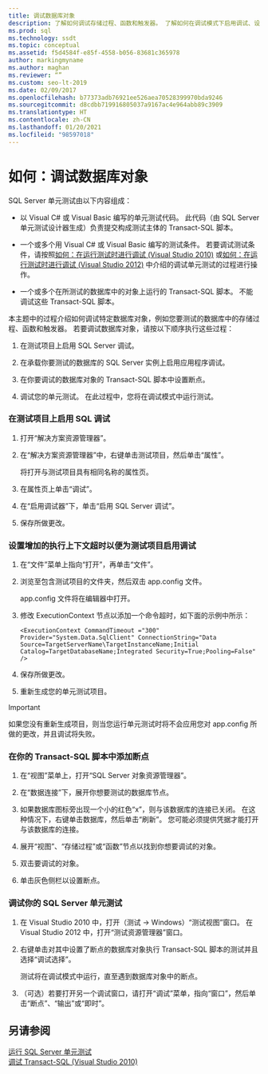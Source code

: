 ```yaml
---
title: 调试数据库对象
description: 了解如何调试存储过程、函数和触发器。 了解如何在调试模式下启用调试、设置断点以及运行 SQL Server 单元测试。
ms.prod: sql
ms.technology: ssdt
ms.topic: conceptual
ms.assetid: f5d4584f-e85f-4558-b056-83681c365978
author: markingmyname
ms.author: maghan
ms.reviewer: “”
ms.custom: seo-lt-2019
ms.date: 02/09/2017
ms.openlocfilehash: b77373adb76921ee526aea70528399970bda9246
ms.sourcegitcommit: d8cdbb719916805037a9167ac4e964abb89c3909
ms.translationtype: HT
ms.contentlocale: zh-CN
ms.lasthandoff: 01/20/2021
ms.locfileid: "98597018"
---
```

# <a name="how-to--debug-database-objects"></a>如何：调试数据库对象

SQL Server 单元测试由以下内容组成：  
  
-   以 Visual C\# 或 Visual Basic 编写的单元测试代码。 此代码（由 SQL Server 单元测试设计器生成）负责提交构成测试主体的 Transact\-SQL 脚本。  
  
-   一个或多个用 Visual C\# 或 Visual Basic 编写的测试条件。 若要调试测试条件，请按照[如何：在运行测试时进行调试 (Visual Studio 2010)](/previous-versions/visualstudio/visual-studio-2010/ms182484(v=vs.100)) 或[如何：在运行测试时进行调试 (Visual Studio 2012)](/previous-versions/ms182484(v=vs.140)) 中介绍的调试单元测试的过程进行操作。  
  
-   一个或多个在所测试的数据库中的对象上运行的 Transact\-SQL 脚本。 不能调试这些 Transact\-SQL 脚本。  
  
本主题中的过程介绍如何调试特定数据库对象，例如您要测试的数据库中的存储过程、函数和触发器。 若要调试数据库对象，请按以下顺序执行这些过程：  
  
1.  在测试项目上启用 SQL Server 调试。  
  
2.  在承载你要测试的数据库的 SQL Server 实例上启用应用程序调试。  
  
3.  在你要调试的数据库对象的 Transact\-SQL 脚本中设置断点。  
  
4.  调试您的单元测试。 在此过程中，您将在调试模式中运行测试。  
  
### <a name="to-enable-sql-debugging-on-your-test-project"></a>在测试项目上启用 SQL 调试  
  
1.  打开“解决方案资源管理器”。  
  
2.  在“解决方案资源管理器”中，右键单击测试项目，然后单击“属性”。  
  
    将打开与测试项目具有相同名称的属性页。  
  
3.  在属性页上单击“调试”。  
  
4.  在“启用调试器”下，单击“启用 SQL Server 调试”。  
  
5.  保存所做更改。  
  
### <a name="to-set-an-increased-execution-context-timeout-to-enable-debugging-for-your-test-project"></a>设置增加的执行上下文超时以便为测试项目启用调试  
  
1.  在“文件”菜单上指向“打开”，再单击“文件”。  
  
2.  浏览至包含测试项目的文件夹，然后双击 app.config 文件。  
  
    app.config 文件将在编辑器中打开。  
  
3.  修改 ExecutionContext 节点以添加一个命令超时，如下面的示例中所示：  
  
    ```  
    <ExecutionContext CommandTimeout ="300" Provider="System.Data.SqlClient" ConnectionString="Data Source=TargetServerName\TargetInstanceName;Initial Catalog=TargetDatabaseName;Integrated Security=True;Pooling=False" />  
    ```  
  
4.  保存所做更改。  
  
5.  重新生成您的单元测试项目。  
  
> [!IMPORTANT]  
> 如果您没有重新生成项目，则当您运行单元测试时将不会应用您对 app.config 所做的更改，并且调试将失败。  
  
### <a name="to-add-breakpoints-to-your-transact-sql-script"></a>在你的 Transact\-SQL 脚本中添加断点  
  
1.  在“视图”菜单上，打开“SQL Server 对象资源管理器”。  
  
2.  在“数据连接”下，展开你想要测试的数据库节点。  
  
3.  如果数据库图标旁出现一个小的红色“x”，则与该数据库的连接已关闭。 在这种情况下，右键单击数据库，然后单击“刷新”。 您可能必须提供凭据才能打开与该数据库的连接。  
  
4.  展开“视图”、“存储过程”或“函数”节点以找到你想要调试的对象。  
  
5.  双击要调试的对象。  
  
6.  单击灰色侧栏以设置断点。  
  
### <a name="to-debug-your-sql-server-unit-test"></a>调试你的 SQL Server 单元测试  
  
1.  在 Visual Studio 2010 中，打开（测试 -> Windows）“测试视图”窗口。 在 Visual Studio 2012 中，打开“测试资源管理器”窗口。  
  
2.  右键单击对其中设置了断点的数据库对象执行 Transact\-SQL 脚本的测试并且选择“调试选择”。  
  
    测试将在调试模式中运行，直至遇到数据库对象中的断点。  
  
3.  （可选）若要打开另一个调试窗口，请打开“调试”菜单，指向“窗口”，然后单击“断点”、“输出”或“即时”。  
  
## <a name="see-also"></a>另请参阅  
[运行 SQL Server 单元测试](../ssdt/running-sql-server-unit-tests.md)  
[调试 Transact-SQL (Visual Studio 2010)](/previous-versions/visualstudio/visual-studio-2010/zefbf0t6(v=vs.100))  
